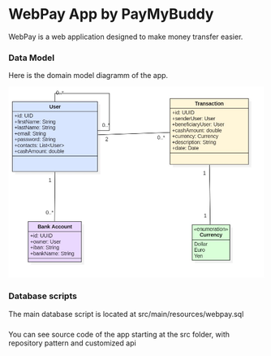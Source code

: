 # WebPay App by PayMyBuddy

WebPay is a web application designed to make money transfer easier.


### Data Model

Here is the domain model diagramm of the app.

![data model schema](diagramClass.jpg)


### Database scripts

The main database script is located at src/main/resources/webpay.sql


### 

You can see source code of the app starting at the src folder, 
with repository pattern and customized api






